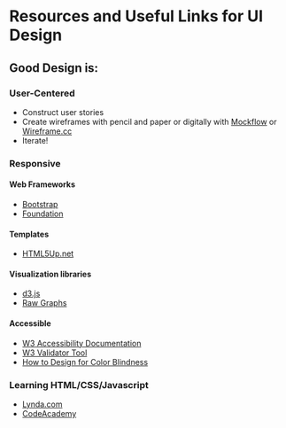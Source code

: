 # Resources and Useful Links for UI Design

## Good Design is:
### User-Centered
  - Construct user stories
  - Create wireframes with pencil and paper or digitally with [Mockflow](https://mockflow.com/) or [Wireframe.cc](https://wireframe.cc/)
  - Iterate!

### Responsive
#### Web Frameworks
  - [Bootstrap](https://getbootstrap.com/docs/4.0/getting-started/introduction/)
  - [Foundation](https://foundation.zurb.com/)
#### Templates
  - [HTML5Up.net](https://html5up.net/)
#### Visualization libraries
  - [d3.js](https://d3js.org/)
  - [Raw Graphs](http://rawgraphs.io/)
#### Accessible
- [W3 Accessibility Documentation](https://www.w3.org/standards/webdesign/accessibility)
- [W3 Validator Tool](https://validator.w3.org/)
- [How to Design for Color Blindness](http://blog.usabilla.com/how-to-design-for-color-blindness/)

### Learning HTML/CSS/Javascript
- [Lynda.com](http://lynda.com)
- [CodeAcademy](http://codeacademy.com)
